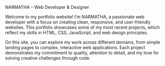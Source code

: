 NARMATHA – Web Developer & Designer

Welcome to my portfolio website! I’m NARMATHA, a passionate web developer with a focus on creating clean, responsive, and user-friendly websites. This portfolio showcases some of my most recent projects, which reflect my skills in HTML, CSS, JavaScript, and web design principles.

On this site, you can explore my work across different domains, from simple landing pages to complex, interactive web applications. Each project demonstrates my commitment to quality, attention to detail, and my love for solving creative challenges through code.
